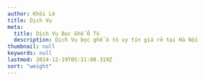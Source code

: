 ```yaml
---
author: Khôi Lê
title: Dịch Vụ
meta:
  title: Dịch Vụ Bọc Ghế Ô Tô
  description: Dịch Vụ bọc ghế ô tô uy tín giá rẻ tại Hà Nội
thumbnail: null
keywords: null
lastmod: 2024-12-19T05:11:08.319Z
sort: "weight"
---
```

